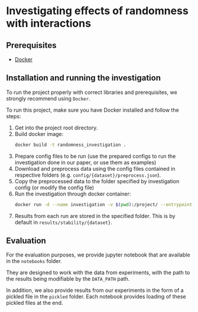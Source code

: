 # Investigating effects of randomness with interactions

## Prerequisites

* [Docker](https://www.docker.com/)


## Installation and running the investigation

To run the project properly with correct libraries and prerequisites, we strongly recommend using `Docker`.

To run this project, make sure you have Docker installed and follow the steps:

1. Get into the project root directory.
1. Build docker image:
    ```bash
    docker build -t randomness_investigation .
    ```
1. Prepare config files to be run (use the prepared configs to run the investigation done in our paper, or use them as examples)
1. Download and preprocess data using the config files contained in respective folders (e.g. `config/{dataset}/preprocess.json`).
1. Copy the preprocessed data to the folder specified by investigation config (or modify the config file)
1. Run the investigation through docker container:
    ```bash
    docker run -d --name investigation -v $(pwd):/project/ --entrypoint "/bin/bash" randomness_investigation:latest "-c" "python main.py -c config/sst2/protonet_golden.json"
    ```
1. Results from each run are stored in the specified folder. This is by default in `results/stability/{dataset}`.

## Evaluation

For the evaluation purposes, we provide jupyter notebook that are available in the `notebooks` folder. 

They are designed to work with the data from experiments, with the path to the results being modifiable by the `DATA_PATH` path. 

In addition, we also provide results from our experiments in the form of a pickled file in the `pickled` folder. Each notebook provides loading of these pickled files at the end.